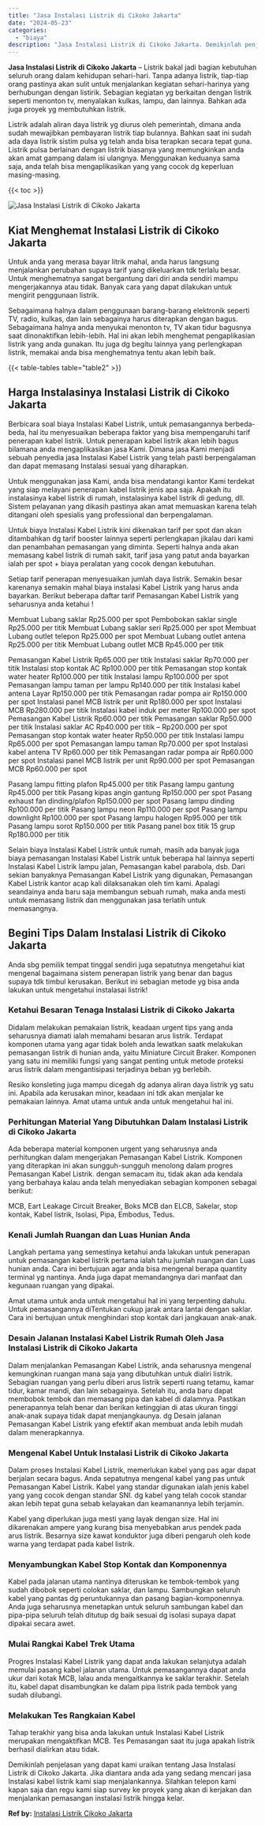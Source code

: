 ```yaml
---
title: "Jasa Instalasi Listrik di Cikoko Jakarta"
date: "2024-05-23"
categories: 
  - "biaya"
description: "Jasa Instalasi Listrik di Cikoko Jakarta. Demikinlah penjelasan yang dapat kami uraikan tentang Jasa Instalasi Listrik di Cikoko Jakarta. Jika diantara anda..."
---
```


**Jasa Instalasi Listrik di Cikoko Jakarta** – Listrik bakal jadi bagian kebutuhan seluruh orang dalam kehidupan sehari-hari. Tanpa adanya listrik, tiap-tiap orang pastinya akan sulit untuk menjalankan kegiatan sehari-harinya yang berhubungan dengan listirik. Sebagian kegiatan yg berkaitan dengan listrik seperti menonton tv, menyalakan kulkas, lampu, dan lainnya. Bahkan ada juga proyek yg membutuhkan listrik.

Listrik adalah aliran daya listrik yg diurus oleh pemerintah, dimana anda sudah mewajibkan pembayaran listrik tiap bulannya. Bahkan saat ini sudah ada daya listrik sistim pulsa yg telah anda bisa terapkan secara tepat guna. Listrik pulsa berlainan dengan listrik biasanya yang memungkinkan anda akan amat gampang dalam isi ulangnya. Menggunakan keduanya sama saja, anda telah bisa mengaplikasikan yang yang cocok dg keperluan masing-masing.

{{< toc >}}

![Jasa Instalasi Listrik di Cikoko Jakarta](/images/instalasi-listrik-murah41.png)

## Kiat Menghemat Instalasi Listrik di Cikoko Jakarta

Untuk anda yang merasa bayar litrik mahal, anda harus langsung menjalankan perubahan supaya tarif yang dikeluarkan tdk terlalu besar. Untuk menghematnya sangat bergantung dari diri anda sendiri mampu mengerjakannya atau tidak. Banyak cara yang dapat dilakukan untuk mengirit penggunaan listrik.

Sebagaimana halnya dalam penggunaan barang-barang elektronik seperti TV, radio, kulkas, dan lain sebagainya harus diterapkan dengan bagus. Sebagaimana halnya anda menyukai menonton tv, TV akan tidur bagusnya saat dinonaktifkan lebih-lebih. Hal ini akan lebih menghemat pengaplikasian listrik yang anda gunakan. Itu juga dg begitu lainnya yang perlengkapan listrik, memakai anda bisa menghematnya tentu akan lebih baik.

{{< table-tables table="table2" >}}

## Harga Instalasinya Instalasi Listrik di Cikoko Jakarta

Berbicara soal biaya Instalasi Kabel Listrik, untuk pemasangannya berbeda-beda, hal itu menyesuaikan beberapa faktor yang bisa mempengaruhi tarif penerapan kabel listrik. Untuk penerapan kabel listrik akan lebih bagus bilamana anda mengaplikasikan jasa Kami. Dimana jasa Kami menjadi sebuah penyedia jasa Instalasi Kabel Listrik yang telah pasti berpengalaman dan dapat memasang Instalasi sesuai yang diharapkan.

Untuk menggunakan jasa Kami, anda bisa mendatangi kantor Kami terdekat yang siap melayani penerapan kabel listrik jenis apa saja. Apakah itu instalasinya kabel listrik di rumah, instalasinya kabel listrik di gedung, dll. Sistem pelayanan yang dikasih pastinya akan amat memuaskan karena telah ditangani oleh spesialis yang professional dan berpengalaman.

Untuk biaya Instalasi Kabel Listrik kini dikenakan tarif per spot dan akan ditambahkan dg tarif booster lainnya seperti perlengkapan jikalau dari kami dan penambahan pemasangan yang diminta. Seperti halnya anda akan memasang kabel listrik di rumah sakit, tarif jasa yang patut anda bayarkan ialah per spot + biaya peralatan yang cocok dengan kebutuhan.

Setiap tarif penerapan menyesuaikan jumlah daya listrik. Semakin besar karenanya semakin mahal biaya instalasi Kabel Listrik yang harus anda bayarkan. Berikut beberapa daftar tarif Pemasangan Kabel Listrik yang seharusnya anda ketahui !

Membuat Lubang saklar Rp25.000 per spot Pembobokan saklar single Rp25.000 per titik Membuat Lubang saklar seri Rp25.000 per spot Membuat Lubang outlet telepon Rp25.000 per spot Membuat Lubang outlet antena Rp25.000 per titik Membuat Lubang outlet MCB Rp45.000 per titik

Pemasangan Kabel Listrik Rp65.000 per titik Instalasi saklar Rp70.000 per titik Instalasi stop kontak AC Rp100.000 per titik Pemasangan stop kontak water heater Rp100.000 per titik Instalasi lampu Rp100.000 per spot Pemasangan lampu taman per lampu Rp140.000 per titik Instalasi kabel antena Layar Rp150.000 per titik Pemasangan radar pompa air Rp150.000 per spot Instalasi panel MCB listrik per unit Rp180.000 per spot Instalasi MCB Rp280.000 per titik Instalasi kabel induk per meter Rp100.000 per spot Pemasangan Kabel Listrik Rp60.000 per titik Pemasangan saklar Rp50.000 per titik Instalasi saklar AC Rp40.000 per titik – Rp200.000 per spot Pemasangan stop kontak water heater Rp50.000 per titik Instalasi lampu Rp65.000 per spot Pemasangan lampu taman Rp70.000 per spot Instalasi kabel antena TV Rp60.000 per titik Pemasangan radar pompa air Rp60.000 per spot Instalasi panel MCB listrik per unit Rp90.000 per spot Pemasangan MCB Rp60.000 per spot

Pasang lampu fitting plafon Rp45.000 per titik Pasang lampu gantung Rp45.000 per titik Pasang kipas angin gantung Rp150.000 per spot Pasang exhaust fan dinding/plafon Rp150.000 per spot Pasang lampu dinding Rp100.000 per titik Pasang lampu neon Rp110.000 per spot Pasang lampu downlight Rp100.000 per spot Pasang lampu halogen Rp95.000 per titik Pasang lampu sorot Rp150.000 per titik Pasang panel box titik 15 grup Rp180.000 per titik

Selain biaya Instalasi Kabel Listrik untuk rumah, masih ada banyak juga biaya pemasangan Instalasi Kabel Listrik untuk beberapa hal lainnya seperti Instalasi Kabel Listrik lampu jalan, Pemasangan kabel parabola, dsb. Dari sekian banyaknya Pemasangan Kabel Listrik yang digunakan, Pemasangan Kabel Listrik kantor acap kali dilaksanakan oleh tim kami. Apalagi seandainya anda baru saja membangun sebuah rumah, maka anda mesti untuk memasang listrik dan menggunakan jasa terlatih untuk memasangnya.

## Begini Tips Dalam Instalasi Listrik di Cikoko Jakarta


Anda sbg pemilik tempat tinggal sendiri juga sepatutnya mengetahui kiat mengenal bagaimana sistem penerapan listrik yang benar dan bagus supaya tdk timbul kerusakan. Berikut ini sebagian metode yg bisa anda lakukan untuk mengetahui instalasai listrik!

### Ketahui Besaran Tenaga Instalasi Listrik di Cikoko Jakarta

Didalam melakukan pemakaian listrik, keadaan urgent tips yang anda seharusnya diamati ialah memahami besaran arus listrik. Terdapat komponen utama yang agar tidak boleh anda lewatkan saatk melakukan pemasangan listrik di hunian anda, yaitu Miniature Circuit Braker. Komponen yang satu ini memiliki fungsi yang sangat penting untuk metode proteksi arus listrik dalam mengantisipasi terjadinya beban yg berlebih.

Resiko konsleting juga mampu dicegah dg adanya aliran daya listrik yg satu ini. Apabila ada kerusakan minor, keadaan ini tdk akan menjalar ke pemakaian lainnya. Amat utama untuk anda untuk mengetahui hal ini.

### Perhitungan Material Yang Dibutuhkan Dalam Instalasi Listrik di Cikoko Jakarta

Ada beberapa material komponen urgent yang seharusnya anda perhitungkan dalam mengerjakan Pemasangan Kabel Listrik. Komponen yang diterapkan ini akan sungguh-sungguh menolong dalam progres Pemasangan Kabel Listrik. dengan semacam itu, tidak akan ada kendala yang berbahaya kalau anda telah menyediakan sebagian komponen sebagai berikut:

MCB, Eart Leakage Circuit Breaker, Boks MCB dan ELCB, Sakelar, stop kontak, Kabel listrik, Isolasi, Pipa, Embodus, Tedus.

### Kenali Jumlah Ruangan dan Luas Hunian Anda

Langkah pertama yang semestinya ketahui anda lakukan untuk penerapan untuk pemasangan kabel listrik pertama ialah tahu jumlah ruangan dan Luas hunian anda. Cara ini bertujuan agar anda bisa mengenal berapa quantity terminal yg nantinya. Anda juga dapat memandangnya dari manfaat dan kegunaan ruangan yang dipakai.

Amat utama untuk anda untuk mengetahui hal ini yang terpenting dahulu. Untuk pemasangannya diTentukan cukup jarak antara lantai dengan saklar. Cara ini bertujuan untuk menghindari stop kontak dari jangkauan anak-anak.

### Desain Jalanan Instalasi Kabel Listrik Rumah Oleh Jasa Instalasi Listrik di Cikoko Jakarta

Dalam menjalankan Pemasangan Kabel Listrik, anda seharusnya mengenal kemungkinan ruangan mana saja yang dibutuhkan untuk dialiri listrik. Sebagian ruangan yang perlu diberi arus listrik seperti ruang tetamu, kamar tidur, kamar mandi, dan lain sebagainya. Setelah itu, anda baru dapat membobok tembok dan memasang pipa dan kabel di dalamnya. Pastikan penerapannya telah benar dan berikan ketinggian di atas ukuran tinggi anak-anak supaya tidak dapat menjangkaunya. dg Desain jalanan Pemasangan Kabel Listrik yang efektif akan membuat anda lebih mudah dalam menerapkannya.

### Mengenal Kabel Untuk Instalasi Listrik di Cikoko Jakarta

Dalam proses Instalasi Kabel Listrik, memerlukan kabel yang pas agar dapat berjalan secara bagus. Anda sepatutnya mengenal kabel yang pas untuk Pemasangan Kabel Listrik. Kabel yang standar digunakan ialah jenis kabel yang yang cocok dengan standar SNI. dg kabel yang telah cocok standar akan lebih tepat guna sebab kelayakan dan keamanannya lebih terjamin.

Kabel yang diperlukan juga mesti yang layak dengan size. Hal ini dikarenakan ampere yang kurang bisa menyebabkan arus pendek pada arus listrik. Besarnya size kawat konduktor juga diberi pengaruh oleh kode warna yang terdapat pada kabel listrik.

### Menyambungkan Kabel Stop Kontak dan Komponennya

Kabel pada jalanan utama nantinya diteruskan ke tembok-tembok yang sudah dibobok seperti colokan saklar, dan lampu. Sambungkan seluruh kabel yang pantas dg peruntukannya dan pasang bagian-komponennya. Anda juga seharusnya menetapkan untuk seluruh sambungan kabel dan pipa-pipa seluruh telah ditutup dg baik sesuai dg isolasi supaya dapat dipakai secara awet.

### Mulai Rangkai Kabel Trek Utama

Progres Instalasi Kabel Listrik yang dapat anda lakukan selanjutya adalah memulai pasang kabel jalanan utama. Untuk pemasangannya dapat anda ukur dari kotak MCB, lalau anda mengaitkannya ke saklar terakhir. Setelah itu, kabel dapat disambungkan ke dalam pipa listrik pada tembok yang sudah dilubangi.

### Melakukan Tes Rangkaian Kabel

Tahap terakhir yang bisa anda lakukan untuk Instalasi Kabel Listrik merupakan mengaktifkan MCB. Tes Pemasangan saat itu juga apakah listrik berhasil dialirkan atau tidak.

Demikinlah penjelasan yang dapat kami uraikan tentang Jasa Instalasi Listrik di Cikoko Jakarta. Jika diantara anda ada yang sedang mencari jasa Instalasi kabel listrik kami siap menjalankannya. Silahkan telepon kami kapan saja dan regu kami siap survey ke proyek yang akan di kerjakan dan menjalankan pemasangan instalasi listrik hingga kelar.

**Ref by:** [Instalasi Listrik Cikoko Jakarta](https://id.wikipedia.org/wiki/Instalasi)
